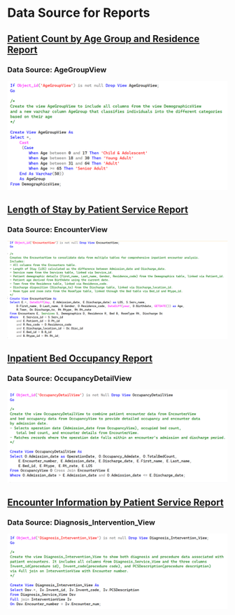# Data Source for Reports
## <a href='../../CrystalReports/AgeGroupDistributionByResidence'>Patient Count by Age Group and Residence Report</a>
### Data Source: AgeGroupView
![AgeGroupView](ViewCreation/AgeGroupView.png)
## <a href='../../CrystalReports/AveLOSByService'>Length of Stay by Patient Service Report</a>
### Data Source: EncounterView
![EncounterView](ViewCreation/EncounterView.png)
## <a href='../../CrystalReports/BedOccupancyByDate'>Inpatient Bed Occupancy Report</a>
### Data Source: OccupancyDetailView
![OccupancyDetailView](ViewCreation/OccupancyDetailView.png)
## <a href='../../CrystalReports/PtCountByService'>Encounter Information by Patient Service Report</a>
### Data Source: Diagnosis_Intervention_View
![Diagnosis_Intervention_View](ViewCreation/Diagnosis_Intervention_View.png)

